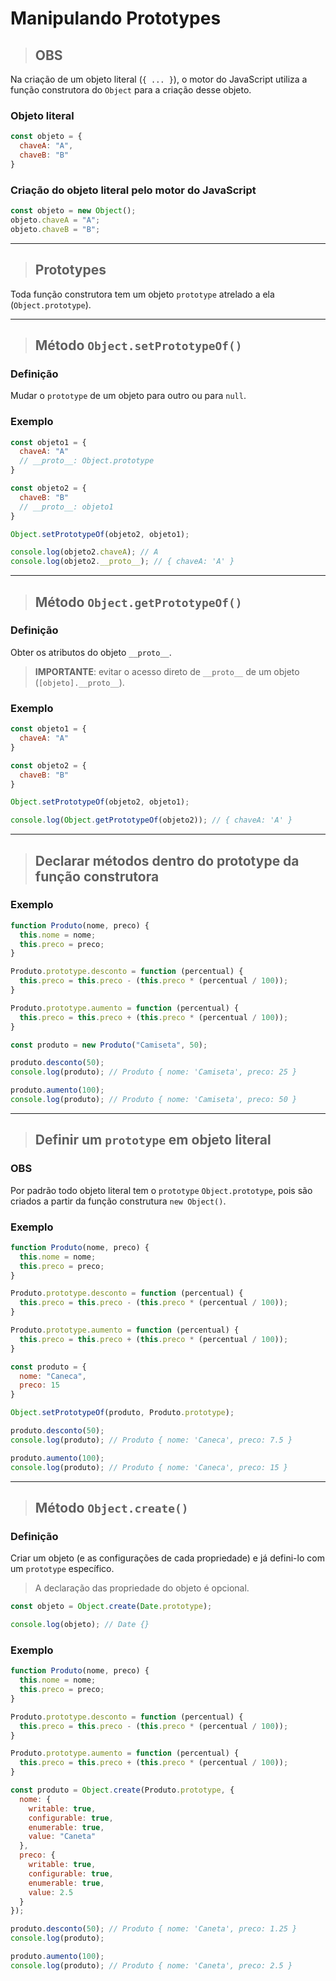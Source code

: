 # Manipulando Prototypes

> ## **OBS**

Na criação de um objeto literal (`{ ... }`), o motor do JavaScript utiliza a função construtora do `Object` para a criação desse objeto.

### Objeto literal

```js
const objeto = {
  chaveA: "A",
  chaveB: "B"
}
```

### Criação do objeto literal pelo motor do JavaScript

```js
const objeto = new Object();
objeto.chaveA = "A";
objeto.chaveB = "B";
```

---

> ## **Prototypes**

Toda função construtora tem um objeto `prototype` atrelado a ela (`Object.prototype`).

---

> ## **Método `Object.setPrototypeOf()`**

### Definição

Mudar o `prototype` de um objeto para outro ou para `null`.

### Exemplo

```js
const objeto1 = {
  chaveA: "A"
  // __proto__: Object.prototype
}

const objeto2 = {
  chaveB: "B"
  // __proto__: objeto1
}

Object.setPrototypeOf(objeto2, objeto1);

console.log(objeto2.chaveA); // A
console.log(objeto2.__proto__); // { chaveA: 'A' }
```

---

> ## **Método `Object.getPrototypeOf()`**

### Definição

Obter os atributos do objeto `__proto__`.

> **IMPORTANTE**: evitar o acesso direto de `__proto__` de um objeto (`[objeto].__proto__`).

### Exemplo

```js
const objeto1 = {
  chaveA: "A"
}

const objeto2 = {
  chaveB: "B"
}

Object.setPrototypeOf(objeto2, objeto1);

console.log(Object.getPrototypeOf(objeto2)); // { chaveA: 'A' }
```

---

> ## Declarar métodos dentro do prototype da função construtora

### Exemplo

```js
function Produto(nome, preco) {
  this.nome = nome;
  this.preco = preco;
}

Produto.prototype.desconto = function (percentual) {
  this.preco = this.preco - (this.preco * (percentual / 100));
}

Produto.prototype.aumento = function (percentual) {
  this.preco = this.preco + (this.preco * (percentual / 100));
}

const produto = new Produto("Camiseta", 50);

produto.desconto(50);
console.log(produto); // Produto { nome: 'Camiseta', preco: 25 }

produto.aumento(100);
console.log(produto); // Produto { nome: 'Camiseta', preco: 50 }
```

---

> ## Definir um `prototype` em objeto literal

### OBS

Por padrão todo objeto literal tem o `prototype` `Object.prototype`, pois são criados a partir da função construtura `new Object()`.

### Exemplo

```js
function Produto(nome, preco) {
  this.nome = nome;
  this.preco = preco;
}

Produto.prototype.desconto = function (percentual) {
  this.preco = this.preco - (this.preco * (percentual / 100));
}

Produto.prototype.aumento = function (percentual) {
  this.preco = this.preco + (this.preco * (percentual / 100));
}

const produto = {
  nome: "Caneca", 
  preco: 15 
}

Object.setPrototypeOf(produto, Produto.prototype);

produto.desconto(50);
console.log(produto); // Produto { nome: 'Caneca', preco: 7.5 }

produto.aumento(100);
console.log(produto); // Produto { nome: 'Caneca', preco: 15 }
```

---

> ## Método `Object.create()`

### Definição

Criar um objeto (e as configurações de cada propriedade) e já defini-lo com um `prototype` específico.

> A declaração das propriedade do objeto é opcional.

  ```js
  const objeto = Object.create(Date.prototype);

  console.log(objeto); // Date {}
  ```

### Exemplo

```js
function Produto(nome, preco) {
  this.nome = nome;
  this.preco = preco;
}

Produto.prototype.desconto = function (percentual) {
  this.preco = this.preco - (this.preco * (percentual / 100));
}

Produto.prototype.aumento = function (percentual) {
  this.preco = this.preco + (this.preco * (percentual / 100));
}

const produto = Object.create(Produto.prototype, {
  nome: {
    writable: true,
    configurable: true,
    enumerable: true,
    value: "Caneta"
  },
  preco: {
    writable: true,
    configurable: true,
    enumerable: true,
    value: 2.5
  }
});

produto.desconto(50); // Produto { nome: 'Caneta', preco: 1.25 }
console.log(produto);

produto.aumento(100);
console.log(produto); // Produto { nome: 'Caneta', preco: 2.5 }
```